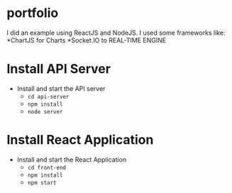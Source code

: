 # portfolio
I did an example using ReactJS and NodeJS.
I used some frameworks like:
*ChartJS for Charts
*Socket.IO to REAL-TIME ENGINE


# Install API Server

* Install and start the API server
    - `cd api-server`
    - `npm install`
    - `node server`
    
# Install React Application

* Install and start the React Application
    - `cd front-end`
    - `npm install`
    - `npm start`
    
   
